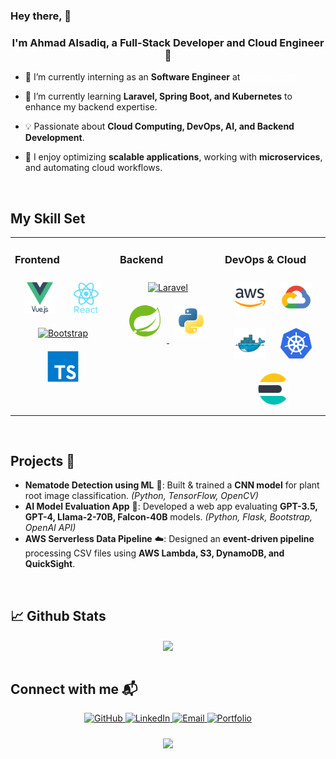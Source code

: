 ### Hey there, 👋  
<div align="center">
</div>  
  

### <div align="center">I'm Ahmad Alsadiq, a Full-Stack Developer and Cloud Engineer 🚀</div>  
  

- 🔭 I’m currently interning as an **Software Engineer** at   <a href="https://webook.com/en" style="color: white; text-decoration: underline;">webook.com</a>

- 🌱 I’m currently learning **Laravel, Spring Boot, and Kubernetes** to enhance my backend expertise.

- 💡 Passionate about **Cloud Computing, DevOps, AI, and Backend Development**.

- 🎯 I enjoy optimizing **scalable applications**, working with **microservices**, and automating cloud workflows.
  
<br/>  

## My Skill Set  
<div align="center">
<table><tr><td valign="top" width="33%">

### Frontend  
<div align="center">  
<a href="https://vuejs.org/" target="_blank"><img style="margin: 10px" src="https://raw.githubusercontent.com/devicons/devicon/master/icons/vuejs/vuejs-original-wordmark.svg" alt="Vue.js" height="50" /></a>  
<a href="https://reactjs.org/" target="_blank"><img style="margin: 10px" src="https://raw.githubusercontent.com/devicons/devicon/master/icons/react/react-original-wordmark.svg" alt="React" height="50" /></a>  
<a href="https://getbootstrap.com/" target="_blank"><img style="margin: 10px" src="https://profilinator.rishav.dev/skills-assets/bootstrap-plain.svg" alt="Bootstrap" height="50" /></a>  
<a href="https://www.typescriptlang.org/" target="_blank"><img style="margin: 10px" src="https://raw.githubusercontent.com/devicons/devicon/master/icons/typescript/typescript-original.svg" alt="TypeScript" height="50" /></a>  
</div>
</td><td valign="top" width="33%">

### Backend  
<div align="center">  
<a href="https://laravel.com/" target="_blank">
  <img style="margin: 10px" src="https://cdn.worldvectorlogo.com/logos/laravel-2.svg" alt="Laravel" height="50" />
</a>  
<a href="https://spring.io/projects/spring-boot" target="_blank">
  <img style="margin: 10px" src="https://raw.githubusercontent.com/devicons/devicon/master/icons/spring/spring-original.svg" alt="Spring Boot" height="50" />
</a>  
<a href="https://www.python.org/" target="_blank">
  <img style="margin: 10px" src="https://raw.githubusercontent.com/devicons/devicon/master/icons/python/python-original.svg" alt="Python" height="50" />
</a>  
</div>


</td><td valign="top" width="33%">

### DevOps & Cloud  
<div align="center">  
<a href="https://aws.amazon.com/" target="_blank"><img style="margin: 10px" src="https://raw.githubusercontent.com/devicons/devicon/master/icons/amazonwebservices/amazonwebservices-original-wordmark.svg" alt="AWS" height="50" /></a>  
<a href="https://cloud.google.com/" target="_blank"><img style="margin: 10px" src="https://raw.githubusercontent.com/devicons/devicon/master/icons/googlecloud/googlecloud-original.svg" alt="Google Cloud" height="50" /></a>  
<a href="https://www.docker.com/" target="_blank"><img style="margin: 10px" src="https://raw.githubusercontent.com/devicons/devicon/master/icons/docker/docker-original.svg" alt="Docker" height="50" /></a>  
<a href="https://kubernetes.io/" target="_blank"><img style="margin: 10px" src="https://raw.githubusercontent.com/devicons/devicon/master/icons/kubernetes/kubernetes-plain.svg" alt="Kubernetes" height="50" /></a>  
<a href="https://www.elastic.co/kibana" target="_blank"><img style="margin: 10px" src="https://raw.githubusercontent.com/devicons/devicon/master/icons/elasticsearch/elasticsearch-original.svg" alt="Elasticsearch" height="50" /></a>  
</div>
</td></tr></table>  
</div>
<br/>  

## Projects 🚀
- **Nematode Detection using ML** 📸: Built & trained a **CNN model** for plant root image classification. *(Python, TensorFlow, OpenCV)*
- **AI Model Evaluation App** 🤖: Developed a web app evaluating **GPT-3.5, GPT-4, Llama-2-70B, Falcon-40B** models. *(Python, Flask, Bootstrap, OpenAI API)*
- **AWS Serverless Data Pipeline** ☁️: Designed an **event-driven pipeline** processing CSV files using **AWS Lambda, S3, DynamoDB, and QuickSight**.

<br/>  

## 📈 Github Stats  
<div align="center"><img src="https://github-readme-stats.vercel.app/api?username=Alsadiq-Ahmad&show_icons=true&count_private=true&hide_border=true" align="center" /></div>  

<br/>  

## Connect with me 📬  
<div align="center">
<a href="https://github.com/Alsadiq-Ahmad" target="_blank">
<img src="https://img.shields.io/badge/github-%2324292e.svg?&style=for-the-badge&logo=github&logoColor=white" alt="GitHub" style="margin-bottom: 5px;" />
</a>
<a href="https://www.linkedin.com/in/ahmad-alsadiq" target="_blank">
<img src="https://img.shields.io/badge/linkedin-%231E77B5.svg?&style=for-the-badge&logo=linkedin&logoColor=white" alt="LinkedIn" style="margin-bottom: 5px;" />
</a>
<a href="mailto:alsadiqahmad1@gmail.com" target="_blank">
<img src="https://img.shields.io/badge/email-%23D14836.svg?&style=for-the-badge&logo=gmail&logoColor=white" alt="Email" style="margin-bottom: 5px;" />
</a>
<a href="https://www.ahmadsadiq.net" target="_blank">
<img src="https://img.shields.io/badge/portfolio-%23000000.svg?&style=for-the-badge&logo=code&logoColor=white" alt="Portfolio" style="margin-bottom: 5px;" />
</a>
</div>

<br/>  

<div align="center">
<img src="https://komarev.com/ghpvc/?username=Alsadiq-Ahmad&&style=flat-square" align="center" />
</div> 
